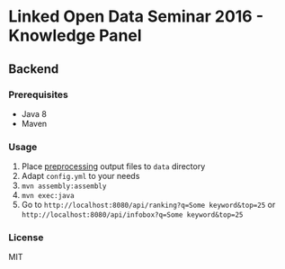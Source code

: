 # Linked Open Data Seminar 2016 - Knowledge Panel
## Backend

### Prerequisites
- Java 8
- Maven

### Usage
1. Place [preprocessing](https://github.com/n1try/kit-lod16-knowledge-panel/tree/master/preprocessing) output files to `data` directory
2. Adapt `config.yml` to your needs
3. `mvn assembly:assembly`
4. `mvn exec:java`
5. Go to `http://localhost:8080/api/ranking?q=Some keyword&top=25` or `http://localhost:8080/api/infobox?q=Some keyword&top=25`

### License
MIT